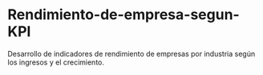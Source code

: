 # Rendimiento-de-empresa-segun-KPI
Desarrollo de indicadores de rendimiento de empresas por industria según los ingresos y el crecimiento.
